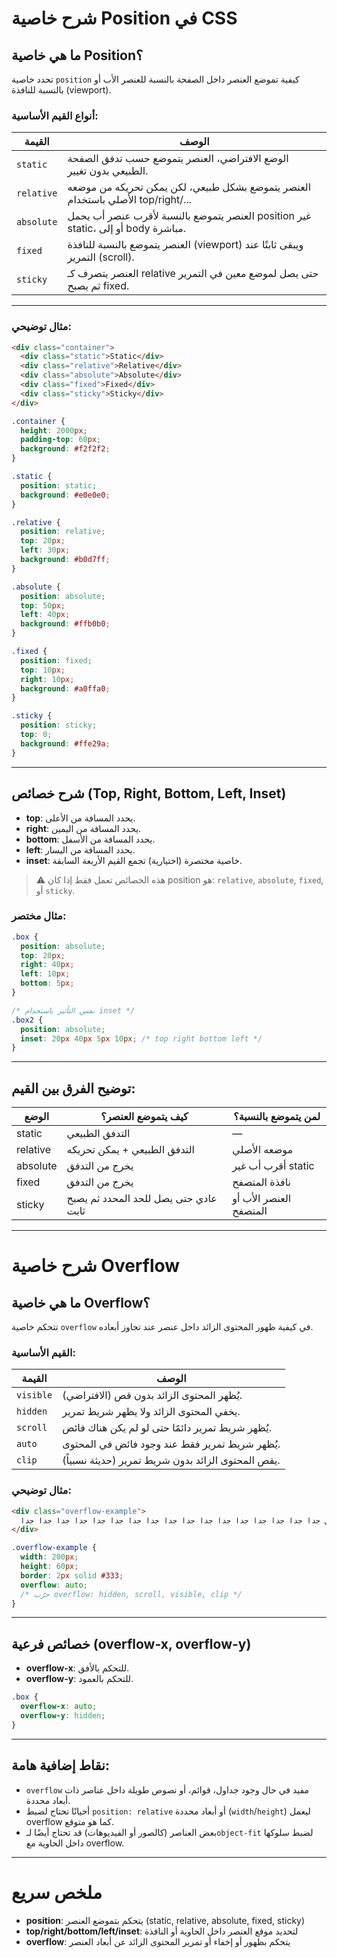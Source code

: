 
# شرح خاصية Position في CSS

## ما هي خاصية Position؟

تحدد خاصية `position` كيفية تموضع العنصر داخل الصفحة بالنسبة للعنصر الأب أو بالنسبة للنافذة (viewport).

### أنواع القيم الأساسية:

| القيمة     | الوصف                                                                             |
| ---------- | --------------------------------------------------------------------------------- |
| `static`   | الوضع الافتراضي، العنصر يتموضع حسب تدفق الصفحة الطبيعي بدون تغيير.                |
| `relative` | العنصر يتموضع بشكل طبيعي، لكن يمكن تحريكه من موضعه الأصلي باستخدام top/right/...  |
| `absolute` | العنصر يتموضع بالنسبة لأقرب عنصر أب يحمل position غير static، أو إلى body مباشرة. |
| `fixed`    | العنصر يتموضع بالنسبة للنافذة (viewport) ويبقى ثابتًا عند التمرير (scroll).        |
| `sticky`   | العنصر يتصرف كـ relative حتى يصل لموضع معين في التمرير ثم يصبح fixed.             |

---

### مثال توضيحي:

```html
<div class="container">
  <div class="static">Static</div>
  <div class="relative">Relative</div>
  <div class="absolute">Absolute</div>
  <div class="fixed">Fixed</div>
  <div class="sticky">Sticky</div>
</div>
```

```css
.container {
  height: 2000px;
  padding-top: 60px;
  background: #f2f2f2;
}

.static {
  position: static;
  background: #e0e0e0;
}

.relative {
  position: relative;
  top: 20px;
  left: 30px;
  background: #b0d7ff;
}

.absolute {
  position: absolute;
  top: 50px;
  left: 40px;
  background: #ffb0b0;
}

.fixed {
  position: fixed;
  top: 10px;
  right: 10px;
  background: #a0ffa0;
}

.sticky {
  position: sticky;
  top: 0;
  background: #ffe29a;
}
```

---

## شرح خصائص (Top, Right, Bottom, Left, Inset)

* **top**: يحدد المسافة من الأعلى.
* **right**: يحدد المسافة من اليمين.
* **bottom**: يحدد المسافة من الأسفل.
* **left**: يحدد المسافة من اليسار.
* **inset**: خاصية مختصرة (اختيارية) تجمع القيم الأربعة السابقة.

> ⚠️ هذه الخصائص تعمل فقط إذا كان position هو: `relative`, `absolute`, `fixed`, أو `sticky`.

### مثال مختصر:

```css
.box {
  position: absolute;
  top: 20px;
  right: 40px;
  left: 10px;
  bottom: 5px;
}

/* نفس التأثير باستخدام inset */
.box2 {
  position: absolute;
  inset: 20px 40px 5px 10px; /* top right bottom left */
}
```

---

## توضيح الفرق بين القيم:

| الوضع    | كيف يتموضع العنصر؟                    | لمن يتموضع بالنسبة؟    |
| -------- | ------------------------------------- | ---------------------- |
| static   | التدفق الطبيعي                        | —                      |
| relative | التدفق الطبيعي + يمكن تحريكه          | موضعه الأصلي           |
| absolute | يخرج من التدفق                        | أقرب أب غير static     |
| fixed    | يخرج من التدفق                        | نافذة المتصفح          |
| sticky   | عادي حتى يصل للحد المحدد ثم يصبح ثابت | العنصر الأب أو المتصفح |

---

# شرح خاصية Overflow

## ما هي خاصية Overflow؟

تتحكم خاصية `overflow` في كيفية ظهور المحتوى الزائد داخل عنصر عند تجاوز أبعاده.

### القيم الأساسية:

| القيمة    | الوصف                                             |
| --------- | ------------------------------------------------- |
| `visible` | (الافتراضي) يُظهر المحتوى الزائد بدون قص.          |
| `hidden`  | يخفي المحتوى الزائد ولا يظهر شريط تمرير.          |
| `scroll`  | يُظهر شريط تمرير دائمًا حتى لو لم يكن هناك فائض.    |
| `auto`    | يُظهر شريط تمرير فقط عند وجود فائض في المحتوى.     |
| `clip`    | يقص المحتوى الزائد بدون شريط تمرير (حديثة نسبياً). |

### مثال توضيحي:

```html
<div class="overflow-example">
  محتوى طويل جدا جدا جدا جدا جدا جدا جدا جدا جدا جدا جدا جدا جدا جدا جدا جدا جدا ...
</div>
```

```css
.overflow-example {
  width: 200px;
  height: 60px;
  border: 2px solid #333;
  overflow: auto;
  /* جرّب overflow: hidden, scroll, visible, clip */
}
```

---

## خصائص فرعية (overflow-x, overflow-y)

* **overflow-x**: للتحكم بالأفق.
* **overflow-y**: للتحكم بالعمود.

```css
.box {
  overflow-x: auto;
  overflow-y: hidden;
}
```

---

## نقاط إضافية هامة:

* `overflow` مفيد في حال وجود جداول، قوائم، أو نصوص طويلة داخل عناصر ذات أبعاد محددة.
* أحيانًا تحتاج لضبط `position: relative` أو أبعاد محددة (`width`/`height`) ليعمل overflow كما هو متوقع.
* بعض العناصر (كالصور أو الفيديوهات) قد تحتاج أيضًا لـ`object-fit` لضبط سلوكها داخل الحاوية مع overflow.

---

# ملخص سريع

* **position**: يتحكم بتموضع العنصر (static, relative, absolute, fixed, sticky)
* **top/right/bottom/left/inset**: لتحديد موقع العنصر داخل الحاوية أو النافذة
* **overflow**: يتحكم بظهور أو إخفاء أو تمرير المحتوى الزائد عن أبعاد العنصر

 